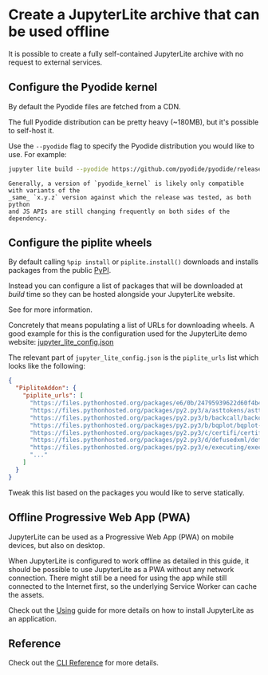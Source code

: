 # Create a JupyterLite archive that can be used offline

It is possible to create a fully self-contained JupyterLite archive with no request to
external services.

## Configure the Pyodide kernel

By default the Pyodide files are fetched from a CDN.

The full Pyodide distribution can be pretty heavy (~180MB), but it's possible to
self-host it.

Use the `--pyodide` flag to specify the Pyodide distribution you would like to use. For
example:

```bash
jupyter lite build --pyodide https://github.com/pyodide/pyodide/releases/download/0.22.1/pyodide-0.22.1.tar.bz2
```

```{warning}
Generally, a version of `pyodide_kernel` is likely only compatible with variants of the
_same_ `x.y.z` version against which the release was tested, as both python
and JS APIs are still changing frequently on both sides of the dependency.
```

## Configure the piplite wheels

By default calling `%pip install` or `piplite.install()` downloads and installs packages
from the public [PyPI].

Instead you can configure a list of packages that will be downloaded at _build_ time so
they can be hosted alongside your JupyterLite website.

See [](../../pyodide/wheels.md) for more information.

Concretely that means populating a list of URLs for downloading wheels. A good example
for this is the configuration used for the JupyterLite demo website:
[jupyter_lite_config.json][lite-demo-config]

The relevant part of `jupyter_lite_config.json` is the `piplite_urls` list which looks
like the following:

```json
{
  "PipliteAddon": {
    "piplite_urls": [
      "https://files.pythonhosted.org/packages/e6/0b/24795939622d60f4b453aa7040f23c6a6f8b44c7c026c3b42d9842e6cc31/fastjsonschema-2.15.3-py3-none-any.whl",
      "https://files.pythonhosted.org/packages/py2.py3/a/asttokens/asttokens-2.0.5-py2.py3-none-any.whl",
      "https://files.pythonhosted.org/packages/py2.py3/b/backcall/backcall-0.2.0-py2.py3-none-any.whl",
      "https://files.pythonhosted.org/packages/py2.py3/b/bqplot/bqplot-0.12.33-py2.py3-none-any.whl",
      "https://files.pythonhosted.org/packages/py2.py3/c/certifi/certifi-2021.10.8-py2.py3-none-any.whl",
      "https://files.pythonhosted.org/packages/py2.py3/d/defusedxml/defusedxml-0.7.1-py2.py3-none-any.whl",
      "https://files.pythonhosted.org/packages/py2.py3/e/executing/executing-0.8.3-py2.py3-none-any.whl",
      "..."
    ]
  }
}
```

Tweak this list based on the packages you would like to serve statically.

[pypi]: https://pypi.org
[lite-demo-config]:
  https://github.com/jupyterlite/jupyterlite/blob/main/examples/jupyter_lite_config.json

## Offline Progressive Web App (PWA)

JupyterLite can be used as a Progressive Web App (PWA) on mobile devices, but also on
desktop.

When JupyterLite is configured to work offline as detailed in this guide, it should be
possible to use JupyterLite as a PWA without any network connection. There might still
be a need for using the app while still connected to the Internet first, so the
underlying Service Worker can cache the assets.

Check out the [Using](../../../quickstart/using.md) guide for more details on how to
install JupyterLite as an application.

## Reference

Check out the [CLI Reference](../../../reference/cli.ipynb) for more details.
